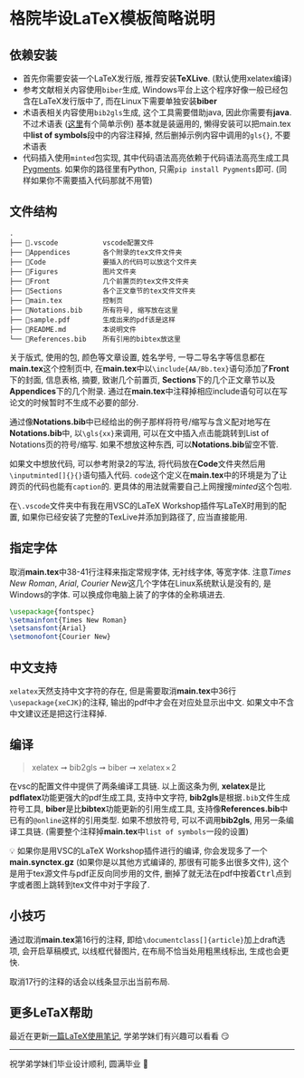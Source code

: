 # 格院毕设LaTeX模板简略说明

## 依赖安装

- 首先你需要安装一个LaTeX发行版, 推荐安装**TeXLive**. (默认使用xelatex编译)
- 参考文献相关内容使用`biber`生成, Windows平台上这个程序好像一般已经包含在LaTeX发行版中了, 而在Linux下需要单独安装**biber**
- 术语表相关内容使用`bib2gls`生成, 这个工具需要借助java, 因此你需要有**java**. 不过术语表 ([这里](https://www.overleaf.com/learn/latex/Nomenclatures)有个简单示例) 基本就是装逼用的, 懒得安装可以把main.tex中**list of symbols**段中的内容注释掉, 然后删掉示例内容中调用的`gls{}`, 不要术语表
- 代码插入使用`minted`包实现, 其中代码语法高亮依赖于代码语法高亮生成工具[Pygments](https://pygments.org/). 如果你的路径里有Python, 只需`pip install Pygments`即可. (同样如果你不需要插入代码那就不用管)

## 文件结构

```
.
├── 📁.vscode           vscode配置文件
├── 📁Appendices        各个附录的tex文件文件夹
├── 📁Code              要插入的代码可以放这个文件夹
├── 📁Figures           图片文件夹
├── 📁Front             几个前置页的tex文件文件夹
├── 📁Sections          各个正文章节的tex文件文件夹
├── 📑main.tex          控制页
├── 📑Notations.bib     所有符号, 缩写放在这里
├── 📑sample.pdf        生成出来的pdf该是这样
├── 📑README.md         本说明文件
└── 📑References.bib    所有引用的bibtex放这里
```

关于版式, 使用的包, 颜色等文章设置, 姓名学号, 一导二导名字等信息都在**main.tex**这个控制页中, 在**main.tex**中以`\include{AA/Bb.tex}`语句添加了**Front**下的封面, 信息表格, 摘要, 致谢几个前置页, **Sections**下的几个正文章节以及**Appendices**下的几个附录. 通过在**main.tex**中注释掉相应include语句可以在写论文的时候暂时不生成不必要的部分.

通过像**Notations.bib**中已经给出的例子那样将符号/缩写与含义配对地写在**Notations.bib**中, 以`\gls{xx}`来调用, 可以在文中插入点击能跳转到List of Notations页的符号/缩写. 如果不想放这种东西, 可以**Notations.bib**留空不管.

如果文中想放代码, 可以参考附录2的写法, 将代码放在**Code**文件夹然后用`\inputminted[]{}{}`语句插入代码. `code`这个定义在**main.tex**中的环境是为了让跨页的代码也能有`caption`的. 更具体的用法就需要自己上网搜搜*minted*这个包啦.

在`\.vscode`文件夹中有我在用VSC的LaTeX Workshop插件写LaTeX时用到的配置, 如果你已经安装了完整的TexLive并添加到路径了, 应当直接能用.

## 指定字体

取消**main.tex**中38-41行注释来指定常规字体, 无衬线字体, 等宽字体. 注意*Times New Roman*, *Arial*, *Courier New*这几个字体在Linux系统默认是没有的, 是Windows的字体. 可以换成你电脑上装了的字体的全称填进去.

```latex
\usepackage{fontspec}
\setmainfont{Times New Roman}
\setsansfont{Arial}
\setmonofont{Courier New}
```

## 中文支持

`xelatex`天然支持中文字符的存在, 但是需要取消**main.tex**中36行`\usepackage{xeCJK}`的注释, 输出的pdf中才会在对应处显示出中文. 如果文中不含中文建议还是把这行注释掉.

## 编译

> xelatex ➞ bib2gls ➞ biber ➞ xelatex × 2

在vsc的配置文件中提供了两条编译工具链. 以上面这条为例, **xelatex**是比**pdflatex**功能更强大的pdf生成工具, 支持中文字符, **bib2gls**是根据`.bib`文件生成符号工具, **biber**是比**bibtex**功能更新的引用生成工具, 支持像**References.bib**中已有的`@online`这样的引用类型. 如果不想放符号, 可以不调用**bib2gls**, 用另一条编译工具链. (需要整个注释掉**main.tex**中`list of symbols`一段的设置)

💡 如果你是用VSC的LaTeX Workshop插件进行的编译, 你会发现多了一个**main.synctex.gz** (如果你是以其他方式编译的, 那很有可能多出很多文件), 这个是用于tex源文件与pdf正反向同步用的文件, 删掉了就无法在pdf中按着<kbd>Ctrl</kbd>点到字或者图上跳转到tex文件中对于字段了.

## 小技巧

通过取消**main.tex**第16行的注释, 即给`\documentclass[]{article}`加上draft选项, 会开启草稿模式, 以线框代替图片, 在布局不恰当处用粗黑线标出, 生成也会更快.

取消17行的注释的话会以线条显示出当前布局.

## 更多LeTaX帮助

最近在更新[一篇LaTeX使用笔记](https://leojhonsong.github.io/zh-CN/2021/05/24/LaTeX杂记/), 学弟学妹们有兴趣可以看看 😏

------

祝学弟学妹们毕业设计顺利, 圆满毕业 💪